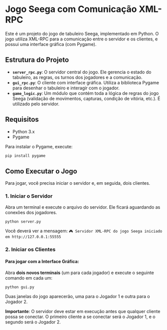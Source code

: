# Jogo Seega com Comunicação XML-RPC

Este é um projeto do jogo de tabuleiro Seega, implementado em Python. O jogo utiliza XML-RPC para a comunicação entre o servidor e os clientes, e possui uma interface gráfica (com Pygame).

## Estrutura do Projeto

-   **`server_rpc.py`**: O servidor central do jogo. Ele gerencia o estado do tabuleiro, as regras, os turnos dos jogadores e a comunicação.
-   **`gui_rpc.py`**: O cliente com interface gráfica. Utiliza a biblioteca Pygame para desenhar o tabuleiro e interagir com o jogador.
-   **`game_logic.py`**: Um módulo que contém toda a lógica de regras do jogo Seega (validação de movimentos, capturas, condição de vitória, etc.). É utilizado pelo servidor.

## Requisitos

-   Python 3.x
-   Pygame

Para instalar o Pygame, execute:

```bash
pip install pygame
```

## Como Executar o Jogo

Para jogar, você precisa iniciar o servidor e, em seguida, dois clientes.

### 1. Iniciar o Servidor

Abra um terminal e execute o arquivo do servidor. Ele ficará aguardando as conexões dos jogadores.

```bash
python server.py
```

Você deverá ver a mensagem: `🎮 Servidor XML-RPC do jogo Seega iniciado em http://127.0.0.1:55555`

### 2. Iniciar os Clientes

#### Para jogar com a Interface Gráfica:

Abra **dois novos terminais** (um para cada jogador) e execute o seguinte comando em cada um:

```bash
python gui.py
```

Duas janelas do jogo aparecerão, uma para o Jogador 1 e outra para o Jogador 2.

**Importante**: O servidor deve estar em execução antes que qualquer cliente possa se conectar. O primeiro cliente a se conectar será o Jogador 1, e o segundo será o Jogador 2.
